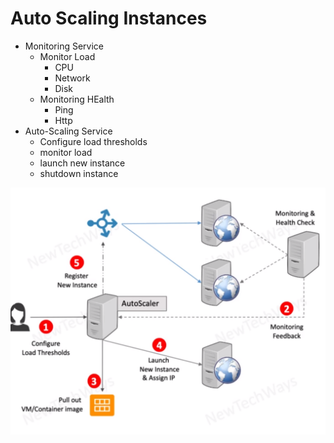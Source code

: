 # Auto Scaling Instances

- Monitoring Service
  - Monitor Load
    - CPU
    - Network
    - Disk
  - Monitoring HEalth
    - Ping
    - Http
- Auto-Scaling Service
  - Configure load thresholds
  - monitor load
  - launch new instance
  - shutdown instance

![Alt text](./images/image-32.png)

